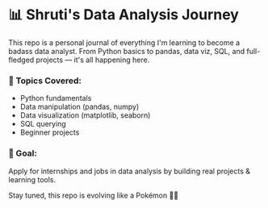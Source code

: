 # 📊 Shruti's Data Analysis Journey

This repo is a personal journal of everything I'm learning to become a badass data analyst. From Python basics to pandas, data viz, SQL, and full-fledged projects — it's all happening here.

### 🔧 Topics Covered:
- Python fundamentals
- Data manipulation (pandas, numpy)
- Data visualization (matplotlib, seaborn)
- SQL querying
- Beginner projects

### 📍 Goal:
Apply for internships and jobs in data analysis by building real projects & learning tools.

Stay tuned, this repo is evolving like a Pokémon 🐉✨

